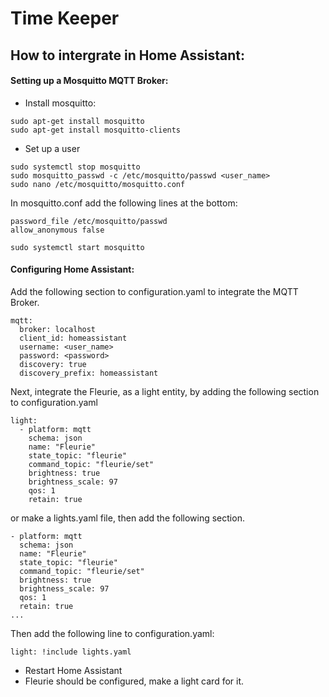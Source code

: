 # Time Keeper

## How to intergrate in Home Assistant:
#### Setting up a Mosquitto MQTT Broker:
- Install mosquitto:
```
sudo apt-get install mosquitto
sudo apt-get install mosquitto-clients
```

- Set up a user
```
sudo systemctl stop mosquitto
sudo mosquitto_passwd -c /etc/mosquitto/passwd <user_name>
sudo nano /etc/mosquitto/mosquitto.conf
```
In mosquitto.conf add the following lines at the bottom:
```
password_file /etc/mosquitto/passwd
allow_anonymous false
```
```
sudo systemctl start mosquitto
```

#### Configuring Home Assistant:
Add the following section to configuration.yaml to integrate the MQTT Broker. 
```
mqtt:
  broker: localhost
  client_id: homeassistant
  username: <user_name>
  password: <password>
  discovery: true
  discovery_prefix: homeassistant
```  

Next, integrate the Fleurie, as a light entity, by adding the following section to configuration.yaml
```  
light:
  - platform: mqtt
    schema: json
    name: "Fleurie"
    state_topic: "fleurie"
    command_topic: "fleurie/set"
    brightness: true
    brightness_scale: 97
    qos: 1
    retain: true
```
or make a lights.yaml file, then add the following section.

```
- platform: mqtt
  schema: json
  name: "Fleurie"
  state_topic: "fleurie"
  command_topic: "fleurie/set"
  brightness: true
  brightness_scale: 97
  qos: 1
  retain: true
...
```

Then add the following line to configuration.yaml:
```
light: !include lights.yaml
```
- Restart Home Assistant
- Fleurie should be configured, make a light card for it.
